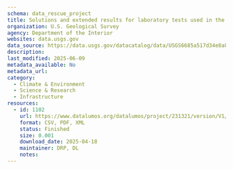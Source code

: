 ```yaml
---
schema: data_rescue_project 
title: Solutions and extended results for laboratory tests used in the development of a large volume concentration method to recover infectious avian influenza virus from the aquatic environment, 2022
organization: U.S. Geological Survey
agency: Department of the Interior
websites: data.usgs.gov
data_source: https://data.usgs.gov/datacatalog/data/USGS6685a517d34e8a8b016cdb17
description: 
last_modified: 2025-06-09
metadata_available: No
metadata_url: 
category:
  - Climate & Environment 
  - Science & Research 
  - Infrastructure 
resources:
  - id: 1102
    url: https://www.datalumos.org/datalumos/project/231321/version/V1/view
    format: CSV, PDF, XML
    status: Finished
    size: 0.001
    download_date: 2025-04-18
    maintainer: DRP, DL
    notes: 
---
```

